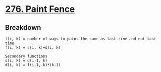 # [276. Paint Fence](https://leetcode.com/problems/paint-fence/)

## Breakdown

```text
f(i, k) = number of ways to paint the same as last time and not last time
f(i, k) = s(i, k)+d(i, k)

Secondary functions
s(i, k) = d(i-1, k)
d(i, k) = f(i-1, k)*(k-1)
```
